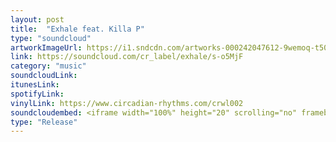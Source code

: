 ```yaml
---
layout: post
title:  "Exhale feat. Killa P"
type: "soundcloud"
artworkImageUrl: https://i1.sndcdn.com/artworks-000242047612-9wemoq-t500x500.jpg
link: https://soundcloud.com/cr_label/exhale/s-o5MjF
category: "music"
soundcloudLink: 
itunesLink: 
spotifyLink: 
vinylLink: https://www.circadian-rhythms.com/crwl002
soundcloudembed: <iframe width="100%" height="20" scrolling="no" frameborder="no" src="https://w.soundcloud.com/player/?url=https%3A//api.soundcloud.com/tracks/341759724%3Fsecret_token%3Ds-o5MjF&amp;color=%23ff5500&amp;inverse=false&amp;auto_play=true&amp;show_user=true"></iframe>
type: "Release"
---
```

